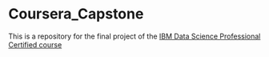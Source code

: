 # Coursera_Capstone
This is a repository for the final project of the [IBM Data Science Professional Certified course](https://www.coursera.org/professional-certificates/ibm-data-science) 
